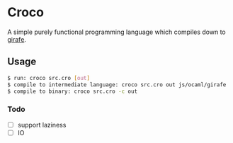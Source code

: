 # Croco

A simple purely functional programming language which compiles down to
[girafe](https://github.com/nathsou/Girafe/).

## Usage

```bash
$ run: croco src.cro [out]
$ compile to intermediate language: croco src.cro out js/ocaml/girafe
$ compile to binary: croco src.cro -c out
```

### Todo

- [ ] support laziness
- [ ] IO
